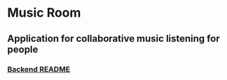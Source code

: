 # Music Room 
## Application for collaborative music listening for people 
### [Backend README](backend/README.md) 
